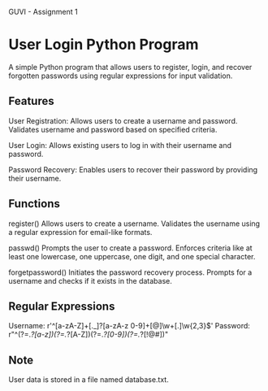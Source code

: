 GUVI - Assignment 1                                                       

# User Login Python Program
A simple Python program that allows users to register, login, and recover forgotten passwords using regular expressions for input validation.

## Features
User Registration: Allows users to create a username and password. Validates username and password based on specified criteria.

User Login: Allows existing users to log in with their username and password.

Password Recovery: Enables users to recover their password by providing their username.

## Functions
register()
Allows users to create a username. Validates the username using a regular expression for email-like formats.

passwd()
Prompts the user to create a password. Enforces criteria like at least one lowercase, one uppercase, one digit, and one special character.

forgetpassword()
Initiates the password recovery process. Prompts for a username and checks if it exists in the database.

## Regular Expressions

Username: r'^[a-zA-Z]+[\._]?[a-zA-z 0-9]+[@]\w+[.]\w{2,3}$'
Password: r"^(?=.*?[a-z])(?=.*?[A-Z])(?=.*?[0-9])(?=.*?[!@#])"

## Note
User data is stored in a file named database.txt.










